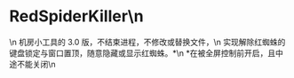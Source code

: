 # RedSpiderKiller\n
\n
机房小工具的 3.0 版，不结束进程，不修改或替换文件，\n
实现解除红蜘蛛的键盘锁定与窗口置顶，随意隐藏或显示红蜘蛛。*\n
*在被全屏控制前开启，且中途不能关闭\n